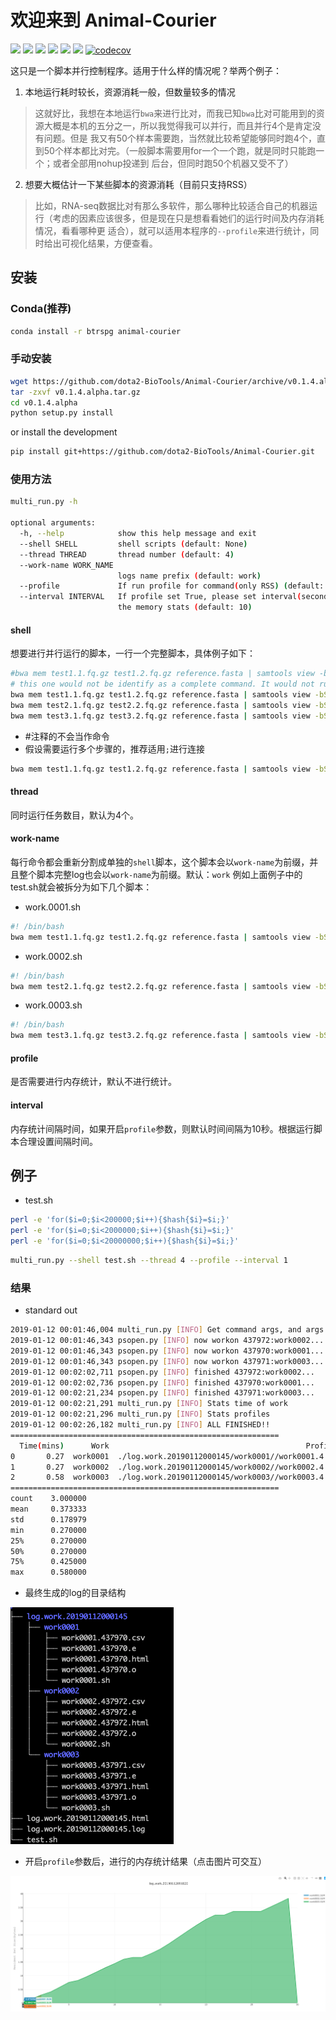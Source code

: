 # 欢迎来到 Animal-Courier

[![](https://img.shields.io/github/license/dota2-BioTools/Animal-Courier.svg)](https://github.com/dota2-BioTools/Animal-Courier/blob/master/LICENSE)
![](https://img.shields.io/circleci/project/github/dota2-BioTools/Animal-Courier/master.svg)
![](https://img.shields.io/github/tag-date/dota2-biotools/animal-courier.svg)
![](https://img.shields.io/github/last-commit/dota2-BioTools/Animal-Courier.svg)
[![](https://img.shields.io/conda/v/btrspg/Animal-Courier.svg)](https://anaconda.org/btrspg/animal-courier)
[![](https://img.shields.io/conda/dn/btrspg/Animal-Courier.svg)](https://anaconda.org/btrspg/animal-courier)
[![codecov](https://codecov.io/gh/dota2-BioTools/Animal-Courier/branch/master/graph/badge.svg)](https://codecov.io/gh/dota2-BioTools/Animal-Courier)


这只是一个脚本并行控制程序。适用于什么样的情况呢？举两个例子：

1. 本地运行耗时较长，资源消耗一般，但数量较多的情况

>这就好比，我想在本地运行`bwa`来进行比对，而我已知`bwa`比对可能用到的资源大概是本机的五分之一，所以我觉得我可以并行，而且并行4个是肯定没有问题。但是
我又有50个样本需要跑，当然就比较希望能够同时跑4个，直到50个样本都比对完。（一般脚本需要用for一个一个跑，就是同时只能跑一个；或者全部用nohup投递到
后台，但同时跑50个机器又受不了）

2. 想要大概估计一下某些脚本的资源消耗（目前只支持RSS）

>比如，RNA-seq数据比对有那么多软件，那么哪种比较适合自己的机器运行（考虑的因素应该很多，但是现在只是想看看她们的运行时间及内存消耗情况，看看哪种更
适合），就可以适用本程序的`--profile`来进行统计，同时给出可视化结果，方便查看。

## 安装

### Conda(推荐)

```bash
conda install -r btrspg animal-courier
```

### 手动安装

```bash
wget https://github.com/dota2-BioTools/Animal-Courier/archive/v0.1.4.alpha.tar.gz
tar -zxvf v0.1.4.alpha.tar.gz
cd v0.1.4.alpha
python setup.py install
```

or install the development

```bash
pip install git+https://github.com/dota2-BioTools/Animal-Courier.git
```
### 使用方法

```bash
multi_run.py -h

optional arguments:
  -h, --help            show this help message and exit
  --shell SHELL         shell scripts (default: None)
  --thread THREAD       thread number (default: 4)
  --work-name WORK_NAME
                        logs name prefix (default: work)
  --profile             If run profile for command(only RSS) (default: False)
  --interval INTERVAL   If profile set True, please set interval(seconds) of
                        the memory stats (default: 10)
```

#### shell

想要进行并行运行的脚本，一行一个完整脚本，具体例子如下：
```bash
#bwa mem test1.1.fq.gz test1.2.fq.gz reference.fasta | samtools view -bSt reference.fasta.fai -o test1.bam
# this one would not be identify as a complete command. It would not run.
bwa mem test1.1.fq.gz test1.2.fq.gz reference.fasta | samtools view -bSt reference.fasta.fai -o test1.bam
bwa mem test2.1.fq.gz test2.2.fq.gz reference.fasta | samtools view -bSt reference.fasta.fai -o test2.bam
bwa mem test3.1.fq.gz test3.2.fq.gz reference.fasta | samtools view -bSt reference.fasta.fai -o test3.bam
```


- #注释的不会当作命令
- 假设需要运行多个步骤的，推荐适用`;`进行连接

```bash
bwa mem test1.1.fq.gz test1.2.fq.gz reference.fasta | samtools view -bSt reference.fasta.fai -o test1.bam;samtools index test1.bam
```




#### thread

同时运行任务数目，默认为4个。

#### work-name

每行命令都会重新分割成单独的`shell`脚本，这个脚本会以`work-name`为前缀，并且整个脚本完整log也会以`work-name`为前缀。默认：`work`
例如上面例子中的test.sh就会被拆分为如下几个脚本：

- work.0001.sh
```bash
#! /bin/bash
bwa mem test1.1.fq.gz test1.2.fq.gz reference.fasta | samtools view -bSt reference.fasta.fai -o test1.bam
```
- work.0002.sh
```bash
#! /bin/bash
bwa mem test2.1.fq.gz test2.2.fq.gz reference.fasta | samtools view -bSt reference.fasta.fai -o test2.bam
```
- work.0003.sh

```bash
#! /bin/bash
bwa mem test3.1.fq.gz test3.2.fq.gz reference.fasta | samtools view -bSt reference.fasta.fai -o test3.bam
```


#### profile

是否需要进行内存统计，默认不进行统计。

#### interval

内存统计间隔时间，如果开启`profile`参数，则默认时间间隔为10秒。根据运行脚本合理设置间隔时间。

## 例子


- test.sh
```bash
perl -e 'for($i=0;$i<200000;$i++){$hash{$i}=$i;}'
perl -e 'for($i=0;$i<2000000;$i++){$hash{$i}=$i;}'
perl -e 'for($i=0;$i<20000000;$i++){$hash{$i}=$i;}'
```

```bash
multi_run.py --shell test.sh --thread 4 --profile --interval 1
```

### 结果

- standard out
```bash
2019-01-12 00:01:46,004 multi_run.py [INFO] Get command args, and args are :test.sh
2019-01-12 00:01:46,343 psopen.py [INFO] now workon 437972:work0002...
2019-01-12 00:01:46,343 psopen.py [INFO] now workon 437970:work0001...
2019-01-12 00:01:46,343 psopen.py [INFO] now workon 437971:work0003...
2019-01-12 00:02:02,711 psopen.py [INFO] finished 437972:work0002...
2019-01-12 00:02:02,736 psopen.py [INFO] finished 437970:work0001...
2019-01-12 00:02:21,234 psopen.py [INFO] finished 437971:work0003...
2019-01-12 00:02:21,291 multi_run.py [INFO] Stats time of work
2019-01-12 00:02:21,296 multi_run.py [INFO] Stats profiles
2019-01-12 00:02:26,182 multi_run.py [INFO] ALL FINISHED!!
============================================================
  Time(mins)      Work                                            Profile
0       0.27  work0001  ./log.work.20190112000145/work0001//work0001.4...
1       0.27  work0002  ./log.work.20190112000145/work0002//work0002.4...
2       0.58  work0003  ./log.work.20190112000145/work0003//work0003.4...
============================================================
count    3.000000
mean     0.373333
std      0.178979
min      0.270000
25%      0.270000
50%      0.270000
75%      0.425000
max      0.580000
```

- 最终生成的log的目录结构

![structure](figures/structure.png)

- 开启`profile`参数后，进行的内存统计结果（点击图片可交互）

[![log](figures/log.example.png)](html/log.work.20190112091820.html)
